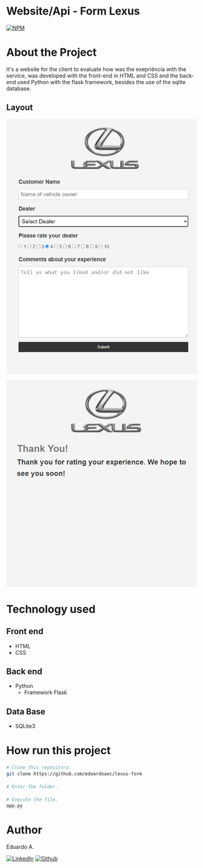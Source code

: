 # Website/Api - Form Lexus

[![NPM](https://img.shields.io/npm/l/react)]() 

# About the Project
It's a website for the client to evaluate how was the exepriência with the service, was developed with the front-end in HTML and CSS and the back-end used Python with the flask framework, besides the use of the sqlite database.

## Layout 
![Layout App](https://github.com/eduardoaoc/lexus-form/blob/main/assets/form-lexus.PNG) 

![Layout App](https://github.com/eduardoaoc/lexus-form/blob/main/assets/thank-u.PNG)


# Technology used

## Front end
- HTML
- CSS

## Back end
- Python
  - Framework Flask
## Data Base
- SQLite3


# How run this project

```bash
# Clone this repository.
git clone https://github.com/eduardoaoc/lexus-form

# Enter the folder.

# Execute the file.
app.py
```


# Author

Eduardo A.

 [![LinkedIn](https://img.shields.io/badge/LinkedIn-%230077B5.svg?&style=flat-square&logo=linkedin&logoColor=white)](https://www.linkedin.com/in/eduardo-augusto-41436b233/) 
 [![Github](https://img.shields.io/github/followers/eduardoaoc?style=social)](https://github.com/eduardoaoc)

